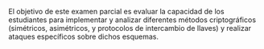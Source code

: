 El objetivo de este examen parcial es evaluar la capacidad de los estudiantes para
implementar y analizar diferentes métodos criptográficos (simétricos, asimétricos, y
protocolos de intercambio de llaves) y realizar ataques específicos sobre dichos
esquemas.

